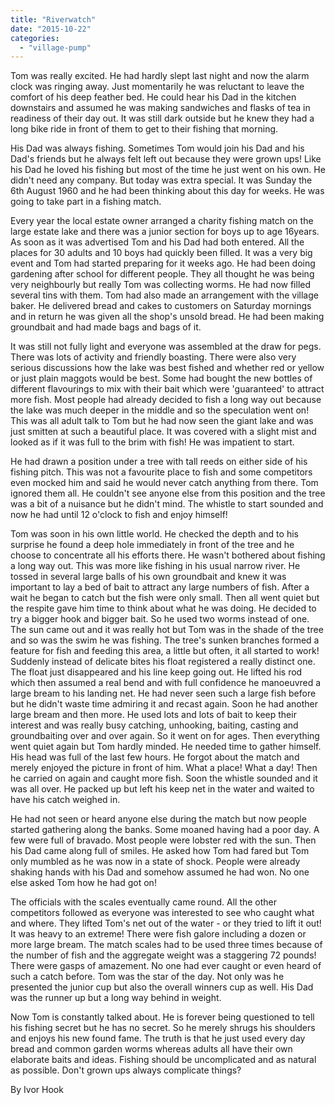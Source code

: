 ```yaml
---
title: "Riverwatch"
date: "2015-10-22"
categories: 
  - "village-pump"
---
```


Tom was really excited. He had hardly slept last night and now the alarm clock was ringing away. Just momentarily he was reluctant to leave the comfort of his deep feather bed. He could hear his Dad in the kitchen downstairs and assumed he was making sandwiches and flasks of tea in readiness of their day out. It was still dark outside but he knew they had a long bike ride in front of them to get to their fishing that morning.

His Dad was always fishing. Sometimes Tom would join his Dad and his Dad's friends but he always felt left out because they were grown ups! Like his Dad he loved his fishing but most of the time he just went on his own. He didn't need any company. But today was extra special. It was Sunday the 6th August 1960 and he had been thinking about this day for weeks. He was going to take part in a fishing match.

Every year the local estate owner arranged a charity fishing match on the large estate lake and there was a junior section for boys up to age 16years. As soon as it was advertised Tom and his Dad had both entered. All the places for 30 adults and 10 boys had quickly been filled. It was a very big event and Tom had started preparing for it weeks ago. He had been doing gardening after school for different people. They all thought he was being very neighbourly but really Tom was collecting worms. He had now filled several tins with them. Tom had also made an arrangement with the village baker. He delivered bread and cakes to customers on Saturday mornings and in return he was given all the shop's unsold bread. He had been making groundbait and had made bags and bags of it.

It was still not fully light and everyone was assembled at the draw for pegs. There was lots of activity and friendly boasting. There were also very serious discussions how the lake was best fished and whether red or yellow or just plain maggots would be best. Some had bought the new bottles of different flavourings to mix with their bait which were 'guaranteed' to attract more fish. Most people had already decided to fish a long way out because the lake was much deeper in the middle and so the speculation went on! This was all adult talk to Tom but he had now seen the giant lake and was just smitten at such a beautiful place. It was covered with a slight mist and looked as if it was full to the brim with fish! He was impatient to start.

He had drawn a position under a tree with tall reeds on either side of his fishing pitch. This was not a favourite place to fish and some competitors even mocked him and said he would never catch anything from there. Tom ignored them all. He couldn't see anyone else from this position and the tree was a bit of a nuisance but he didn't mind. The whistle to start sounded and now he had until 12 o'clock to fish and enjoy himself!

Tom was soon in his own little world. He checked the depth and to his surprise he found a deep hole immediately in front of the tree and he choose to concentrate all his efforts there. He wasn't bothered about fishing a long way out. This was more like fishing in his usual narrow river. He tossed in several large balls of his own groundbait and knew it was important to lay a bed of bait to attract any large numbers of fish. After a wait he began to catch but the fish were only small. Then all went quiet but the respite gave him time to think about what he was doing. He decided to try a bigger hook and bigger bait. So he used two worms instead of one. The sun came out and it was really hot but Tom was in the shade of the tree and so was the swim he was fishing. The tree's sunken branches formed a feature for fish and feeding this area, a little but often, it all started to work! Suddenly instead of delicate bites his float registered a really distinct one. The float just disappeared and his line keep going out. He lifted his rod which then assumed a real bend and with full confidence he manoeuvred a large bream to his landing net. He had never seen such a large fish before but he didn't waste time admiring it and recast again. Soon he had another large bream and then more. He used lots and lots of bait to keep their interest and was really busy catching, unhooking, baiting, casting and groundbaiting over and over again. So it went on for ages. Then everything went quiet again but Tom hardly minded. He needed time to gather himself. His head was full of the last few hours. He forgot about the match and merely enjoyed the picture in front of him. What a place! What a day! Then he carried on again and caught more fish. Soon the whistle sounded and it was all over. He packed up but left his keep net in the water and waited to have his catch weighed in.

He had not seen or heard anyone else during the match but now people started gathering along the banks. Some moaned having had a poor day. A few were full of bravado. Most people were lobster red with the sun. Then his Dad came along full of smiles. He asked how Tom had fared but Tom only mumbled as he was now in a state of shock. People were already shaking hands with his Dad and somehow assumed he had won. No one else asked Tom how he had got on!

The officials with the scales eventually came round. All the other competitors followed as everyone was interested to see who caught what and where. They lifted Tom's net out of the water - or they tried to lift it out! It was heavy to an extreme! There were fish galore including a dozen or more large bream. The match scales had to be used three times because of the number of fish and the aggregate weight was a staggering 72 pounds! There were gasps of amazement. No one had ever caught or even heard of such a catch before. Tom was the star of the day. Not only was he presented the junior cup but also the overall winners cup as well. His Dad was the runner up but a long way behind in weight.

Now Tom is constantly talked about. He is forever being questioned to tell his fishing secret but he has no secret. So he merely shrugs his shoulders and enjoys his new found fame. The truth is that he just used every day bread and common garden worms whereas adults all have their own elaborate baits and ideas. Fishing should be uncomplicated and as natural as possible. Don't grown ups always complicate things?

By Ivor Hook
